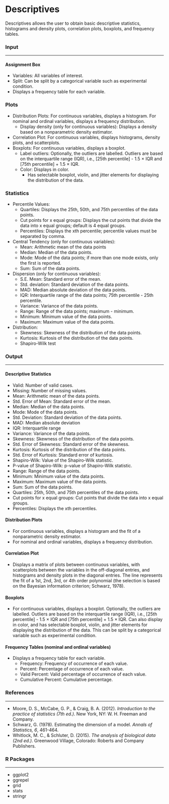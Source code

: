 Descriptives
===

Descriptives allows the user to obtain basic descriptive statistics, histograms and density plots, correlation plots, boxplots, and frequency tables.

### Input
-------

#### Assignment Box 
- Variables: All variables of interest.
- Split: Can be split by a categorical variable such as experimental condition.
- Displays a frequency table for each variable.

### Plots
- Distribution Plots: For continuous variables, displays a histogram. For nominal and ordinal variables, displays a frequency distribution.
  - Display density (only for continuous variables): Displays a density based on a nonparametric density estimator.
- Correlation Plot: For continuous variables, displays histograms, density plots, and scatterplots.
- Boxplots: For continuous variables, displays a boxplot.
  - Label outliers: Optionally, the outliers are labelled. Outliers are based on the interquartile range (IQR), i.e., [25th percentile] - 1.5 × IQR and [75th percentile] + 1.5 × IQR.
  - Color: Displays in color.
    - Has selectable boxplot, violin, and jitter elements for displaying the distribution of the data.

### Statistics
- Percentile Values:
  - Quartiles: Displays the 25th, 50th, and 75th percentiles of the data points.
  - Cut points for x equal groups: Displays the cut points that divide the data into x equal groups; default is 4 equal groups.
  - Percentiles: Displays the xth percentile; percentile values must be separated by comma.
- Central Tendency (only for continuous variables):
  - Mean: Arithmetic mean of the data points
  - Median: Median of the data points.
  - Mode: Mode of the data points; if more than one mode exists, only the first is reported.
  - Sum: Sum of the data points.
- Dispersion (only for continuous variables):
  - S.E. Mean: Standard error of the mean.
  - Std. deviation: Standard deviation of the data points.
  - MAD: Median absolute deviation of the data points.
  - IQR: Interquartile range of the data points; 75th percentile - 25th percentile.
  - Variance: Variance of the data points.
  - Range: Range of the data points; maximum - minimum.
  - Minimum: Minimum value of the data points.
  - Maximum: Maximum value of the data points. 
- Distribution:
  - Skewness: Skewness of the distribution of the data points.
  - Kurtosis: Kurtosis of the distribution of the data points.
  - Shapiro-Wilk test

### Output
-------
#### Descriptive Statistics
- Valid: Number of valid cases.
- Missing: Number of missing values.
- Mean: Arithmetic mean of the data points.
- Std. Error of Mean: Standard error of the mean.
- Median: Median of the data points.
- Mode: Mode of the data points.
- Std. Deviation: Standard deviation of the data points.
- MAD: Median absolute deviation
- IQR: Interquartile range
- Variance: Variance of the data points.
- Skewness: Skewness of the distribution of the data points.
- Std. Error of Skewness: Standard error of the skewness.
- Kurtosis: Kurtosis of the distribution of the data points.
- Std. Error of Kurtosis: Standard error of kurtosis.
- Shapiro-Wilk: Value of the Shapiro-Wilk statistic.
- P-value of Shapiro-Wilk: p-value of Shapiro-Wilk statistic.
- Range: Range of the data points.
- Minimum: Minimum value of the data points.
- Maximum: Maximum value of the data points.
- Sum: Sum of the data points.
- Quartiles: 25th, 50th, and 75th percentiles of the data points.
- Cut points for x equal groups: Cut points that divide the data into x equal groups.
- Percentiles: Displays the xth percentiles.

#### Distribution Plots
- For continuous variables, displays a histogram and the fit of a nonparametric density estimator.
- For nominal and ordinal variables, displays a frequency distribution.

#### Correlation Plot
- Displays a matrix of plots between continuous variables, with scatterplots between the variables in the off-diagonal entries, and histograms and density plots in the diagonal entries.
 The line represents the fit of a 1st, 2nd, 3rd, or 4th order polynomial (the selection is based on the Bayesian information criterion; Schwarz, 1978).

#### Boxplots
- For continuous variables, displays a boxplot. Optionally, the outliers are labelled. Outliers are based on the interquartile range (IQR), i.e., [25th percentile] - 1.5 × IQR and [75th percentile] + 1.5 × IQR. Can also display in color, and has selectable boxplot, violin, and jitter elements for displaying the distribution of the data. This can be split by a categorical variable such as experimental condition.

#### Frequency Tables (nominal and ordinal variables)
- Displays a frequency table for each variable.
  - Frequency: Frequency of occurrence of each value.
  - Percent: Percentage of occurrence of each value.
  - Valid Percent: Valid percentage of occurrence of each value.
  - Cumulative Percent: Cumulative percentage.

### References
-------
- Moore, D. S., McCabe, G. P., & Craig, B. A. (2012). *Introduction to the practice of statistics (7th ed.)*. New York, NY: W. H. Freeman and Company.
- Schwarz, G. (1978). Estimating the dimension of a model. *Annals of Statistics, 6*, 461-464.
- Whitlock, M. C., & Schluter, D. (2015). *The analysis of biological data (2nd ed.)*. Greenwood Village, Colorado: Roberts and Company Publishers.

### R Packages
---
- ggplot2
- ggrepel
- grid
- stats
- stringr

